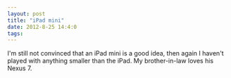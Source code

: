 ```yaml
---
layout: post
title: "iPad mini"
date: 2012-8-25 14:4:0
tags: 
---
```







I'm still not convinced that an iPad mini is a good idea, then again I haven't played with anything smaller than the iPad. My brother-in-law loves his Nexus 7.
